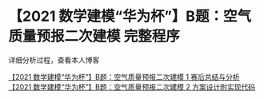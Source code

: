 # 【2021 数学建模“华为杯”】B题：空气质量预报二次建模 完整程序  
详细分析过程，查看本人博客

[【2021 数学建模“华为杯”】B题：空气质量预报二次建模  1 赛后总结与分析](https://zhuanlan.zhihu.com/p/423753112)  
[【2021 数学建模“华为杯”】B题：空气质量预报二次建模 2 方案设计附实现代码](https://zhuanlan.zhihu.com/p/423760013)
